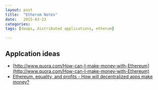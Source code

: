 ```yaml
---
layout: post
title:  "Etherum Notes"
date:   2015-03-23
categories: 
tags: [daaps, distributed applications, etherum]

---
```


## Applcation ideas
- [http://www.quora.com/How-can-I-make-money-with-Ethereum](http://www.quora.com/How-can-I-make-money-with-Ethereum)
- [Ethereum, equality, and profits - How will decentralized apps make money?](http://www.reddit.com/r/ethereum/comments/2g6l1z/ethereum_equality_and_profits_how_will/)